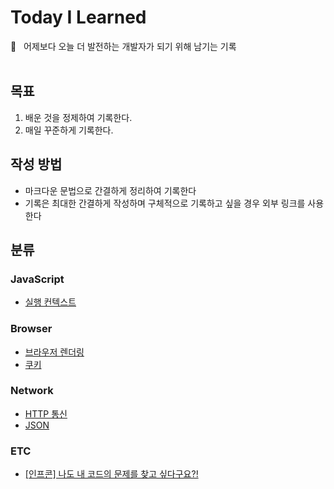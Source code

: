 # Today I Learned

📝&nbsp;&nbsp;&nbsp;어제보다 오늘 더 발전하는 개발자가 되기 위해 남기는 기록
<br/><br/>

## 목표

1. 배운 것을 정제하여 기록한다.
2. 매일 꾸준하게 기록한다.

## 작성 방법

- 마크다운 문법으로 간결하게 정리하여 기록한다
- 기록은 최대한 간결하게 작성하며 구체적으로 기록하고 싶을 경우 외부 링크를 사용한다

## 분류

### JavaScript

- [실행 컨텍스트](./JavaScript/ExecutionContext.md)

### Browser

- [브라우저 렌더링](./Browser/BrowserRendering.md)
- [쿠키](./Browser/Cookie.md)

### Network

- [HTTP 통신](./Network/HTTP.md)
- [JSON](./Network/JSON.md)

### ETC

- [[인프콘] 나도 내 코드의 문제를 찾고 싶다구요?!](./ETC/InfConTesting.md)
